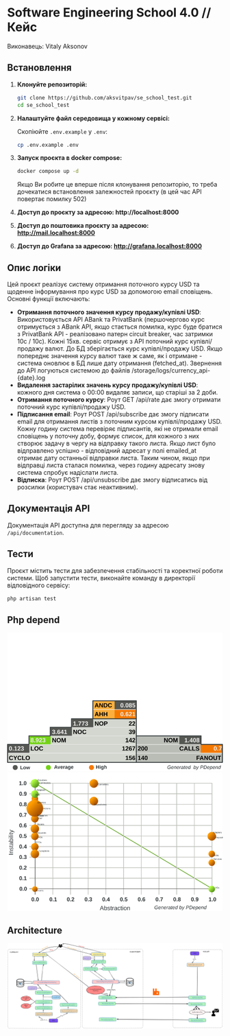 # Software Engineering School 4.0 // Кейс
Виконавець: Vitaly Aksonov

## Встановлення

1. **Клонуйте репозиторій:**

    ```bash
    git clone https://github.com/aksvitpav/se_school_test.git
    cd se_school_test
    ```

2. **Налаштуйте файл середовища у кожному сервісі:**

   Скопіюйте `.env.example` у `.env`:

    ```bash
    cp .env.example .env
    ```
   
3. **Запуск проєкта в docker compose:**

    ```bash
    docker compose up -d
    ```
   Якщо Ви робите це вперше після клонування репозиторію, то треба дочекатися встановлення залежностей проєкту (в цей 
час API повертає помилку 502)

4. **Доступ до проєкту за адресою: http://localhost:8000**
5. **Доступ до поштовика проєкту за адресою: http://mail.localhost:8000**
6. **Доступ до Grafana за адресою: http://grafana.localhost:8000**

## Опис логіки

Цей проєкт реалізує систему отримання поточного курсу USD та щоденне інформування про курс USD за допомогою email сповіщень.
Основні функції включають:

- **Отримання поточного значення курсу продажу/купівлі USD**: Використовується API ABank та PrivatBank (першочергово курс
отримується з ABank API, якщо стається помилка, курс буде братися з PrivatBank API - реалізовано патерн circuit breaker,
час затримки 10с / 10с). Кожні 15хв. сервіс отримує з API поточний курс купівлі/продажу валют. До БД зберігається курс 
купівлі/продажу USD. Якщо попереднє значення курсу валют таке ж саме, як і отримане - система оновлює в БД лише дату 
отримання (fetched_at). Звернення до API логуються системою до файлів /storage/logs/currency_api-{date}.log
- **Видалення застарілих значень курсу продажу/купівлі USD**: кожного дня система о 00:00 видаляє записи, що старіші за 
2 доби.
- **Отримання поточного курсу**: Роут GET /api/rate дає змогу отримати поточний курс купівлі/продажу USD.
- **Підписання email**: Роут POST /api/subscribe дає змогу підписати email для отримання листів з поточним курсом 
купівлі/продажу USD. Кожну годину система перевіряє підписантів, які не отримали email сповіщень у поточну добу, формує 
список, для кожного з них створює задачу в чергу на відправку такого листа. Якщо лист було відправлено успішно - відповідний
адресат у полі emailed_at отримає дату останньої відправки листа. Таким чином, якщо при відправці листа сталася помилка, 
через годину адресату знову система спробує надіслати листа.
- **Відписка**: Роут POST /api/unsubscribe дає змогу відписатись від розсилки (користувач стає неактивним).

## Документація API
Документація API доступна для перегляду за адресою `/api/documentation`.

## Тести
Проєкт містить тести для забезпечення стабільності та коректної роботи системи. Щоб запустити тести, виконайте команду в 
директорії відповідного сервісу:

```bash
php artisan test
```

## Php depend
![Pyramid](overview-pyramid.svg)
![Pyramid](jdepend.svg)

## Architecture
![Architecture](architecture/scheme.png)
